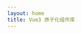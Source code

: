 ```yaml
---
layout: home
title: Vue3 原子化组件库
---
```


<Home :title-content="'使用琼楼释放你的<br>创造力'" :peculiarity-list="homePeculiarity" todcoText="阅读文档" />

<script setup>
import Home from '/.vitepress/theme/Home.vue';

const homePeculiarity = [
    '√ 可自定义', 
    '√ 生态社区', 
    '√ 深思熟虑'
]
</script>

<style>
.VPHome {
  padding-bottom: 0 !important
}
</style>